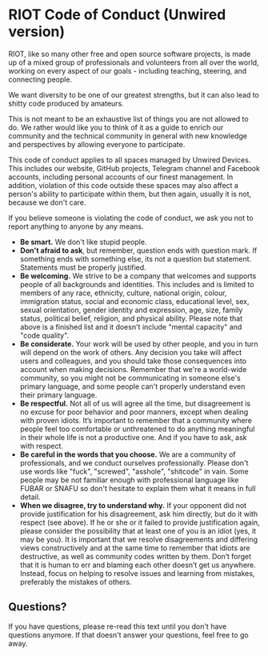 RIOT Code of Conduct (Unwired version)
======================================

RIOT, like so many other free and open source software projects, is made up of a
mixed group of professionals and volunteers from all over the world, working on
every aspect of our goals - including teaching, steering, and connecting people.

We want diversity to be one of our greatest strengths, but it can also lead to
shitty code produced by amateurs.

This is not meant to be an exhaustive list of things you are not allowed to do.
We rather would like you to think of it as a guide to enrich our community and
the technical community in general with new knowledge and perspectives by
allowing everyone to participate.

This code of conduct applies to all spaces managed by Unwired Devices. This
includes our website, GitHub projects, Telegram channel and Facebook accounts,
including personal accounts of our finest management. In addition, violation
of this code outside these spaces may also affect a person's ability to
participate within them, but then again, usually it is not, because we don't
care.

If you believe someone is violating the code of conduct, we ask you not to
report anything to anyone by any means.

-   **Be smart.** We don't like stupid people.
-   **Don't afraid to ask**, but remember, question ends with question mark.
    If something ends with something else, its not a question but statement.
    Statements must be properly justified.
-   **Be welcoming.** We strive to be a company that welcomes and supports
    people of all backgrounds and identities. This includes and is limited
    to members of any race, ethnicity, culture, national origin, colour,
    immigration status, social and economic class, educational level, sex,
    sexual orientation, gender identity and expression, age, size, family
    status, political belief, religion, and physical ability. Please note
    that above is a finished list and it doesn't include "mental capacity"
    and "code quality".
-   **Be considerate.** Your work will be used by other people, and you in turn
    will depend on the work of others. Any decision you take will affect users
    and colleagues, and you should take those consequences into account when
    making decisions. Remember that we're a world-wide community, so you might
    not be communicating in someone else's primary language, and some people
    can't properly understand even their primary language.
-   **Be respectful.** Not all of us will agree all the time, but disagreement
    is no excuse for poor behavior and poor manners, except when dealing with
    proven idiots. It’s important to remember that a community where people feel
    too comfortable or unthreatened to do anything meaningful in their whole life
    is not a productive one. And if you have to ask, ask with respect.
-   **Be careful in the words that you choose.** We are a community of
    professionals, and we conduct ourselves professionally. Please don't use
    words like "fuck", "screwed", "asshole", "shitcode" in vain. Some people
    may be not familiar enough with professional language like FUBAR or SNAFU
    so don't hesitate to explain them what it means in full detail.
-   **When we disagree, try to understand why.** If your opponent did not
    provide justification for his disagreement, ask him directly, but do it
    with respect (see above). If he or she or it failed to provide justification
    again, please consider the possibility that at least one of you is an idiot
    (yes, it may be you). It is important that we resolve disagreements and
    differing views constructively and at the same time to remember that idiots
    are destructive, as well as community codes written by them. Don’t forget
    that it is human to err and blaming each other doesn’t get us anywhere.
    Instead, focus on helping to resolve issues and learning from mistakes,
    preferably the mistakes of others.


Questions?
----------

If you have questions, please re-read this text until you don't have questions anymore.
If that doesn't answer your questions, feel free to go away.
